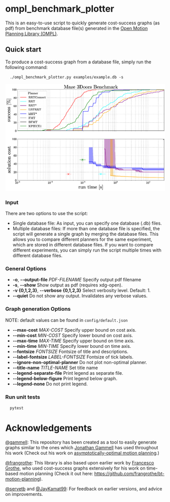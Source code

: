 # ompl_benchmark_plotter

This is an easy-to-use script to quickly generate cost-success graphs (as pdf) from benchmark database file(s) generated in the [Open Motion Planning Library (OMPL)](https://github.com/ompl/ompl).

## Quick start

To produce a cost-success graph from a database file, simply run the following command:
```
  ./ompl_benchmark_plotter.py examples/example.db -s
```

![Cost-success Graph](examples/example.png)

### Input

There are two options to use the script:

* Single database file: As input, you can specify one database (.db) files. 
* Multiple database files: If more than one database file is specified, the script will generate a single graph by merging the database files. This allows you to compare different planners for the same experiment, which are stored in different database files. If you want to compare different experiments, you can simply run the script multiple times with different database files.

### General Options

* **-o**, **--output-file** _PDF-FILENAME_
  Specify output pdf filename 
* **-s**, **--show**
  Show output as pdf (requires xdg-open).
* **-v {0,1,2,3}**, **--verbose {0,1,2,3}**
  Select verbosity level. Default: 1.
* **--quiet**
  Do not show any output. Invalidates any verbose values.

### Graph generation Options

NOTE: default values can be found in ```config/default.json```

* **--max-cost** _MAX-COST_
  Specify upper bound on cost axis.
* **--min-cost** _MIN-COST_
  Specify lower bound on cost axis.
* **--max-time** _MAX-TIME_
  Specify upper bound on time axis.
* **--min-time** _MIN-TIME_
  Specify lower bound on time axis.
* **--fontsize** _FONTSIZE_
  Fontsize of title and descriptions.
* **--label-fontsize** _LABEL-FONTSIZE_
  Fontsize of tick labels.
* **--ignore-non-optimal-planner**
  Do not plot non-optimal planner.
* **--title-name** _TITLE-NAME_ 
  Set title name
* **--legend-separate-file**
  Print legend as separate file.
* **--legend-below-figure**
  Print legend below graph.
* **--legend-none**
  Do not print legend.

### Run unit tests
```
  pytest
```

# Acknowledgements

[@gammell](https://github.com/gammell): This repository has been created as a tool to easily generate graphs similar to the
ones which [Jonathan Gammell](https://robotic-esp.com/people/gammell/) has used throughout his work (Check out his
work on [asymptotically-optimal motion planning](https://robotic-esp.com/code/bitstar/).)

[@frangrothe](https://github.com/frangrothe): This library is also based upon earlier work by [Francesco Grothe](https://github.com/frangrothe),
who used cost-success graphs extensively for his work on time-based motion
planning (Check it out here: https://github.com/frangrothe/bt-motion-planning).

[@servetb](https://github.com/servetb) and [@JayKamat99](https://github.com/JayKamat99): For feedback on earlier versions, and advice on improvements.
